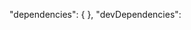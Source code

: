 
  "dependencies": {
    <!-- "@nestjs/cache-manager": "^3.0.0", -->
    <!-- "@nestjs/common": "^11.0.1", -->
    <!-- "@nestjs/core": "^11.0.1", -->
    <!-- "@nestjs/jwt": "^11.0.0", -->
    <!-- "@nestjs/passport": "^11.0.5", -->
    <!-- "@nestjs/platform-express": "^11.0.1", -->
    <!-- "@nestjs/platform-socket.io": "^11.0.9", -->
    <!-- "@nestjs/swagger": "^11.0.3", -->
    <!-- "@nestjs/typeorm": "^11.0.0", -->
    <!-- "@nestjs/websockets": "^11.0.9", -->
    <!-- "@types/passport-jwt": "^4.0.1", -->
    <!-- "argon2": "^0.41.1", -->
    <!-- "cache-manager-redis-store": "^3.0.1", -->
    <!-- "class-transformer": "^0.5.1", -->
    <!-- "class-validator": "^0.14.1", -->
    <!-- "dayjs": "^1.11.13", -->
    <!-- "dotenv": "^16.4.7", -->
    <!-- "glob": "^11.0.1", -->
    <!-- "ioredis": "^5.5.0", -->
    <!-- "jsonwebtoken": "^9.0.2", -->
    <!-- "mysql2": "^3.12.0", -->
    <!-- "nodemon": "^3.1.9", -->
    <!-- "passport-jwt": "^4.0.1", -->
    <!-- "reflect-metadata": "^0.2.2", -->
    <!-- "rxjs": "^7.8.1", -->
    <!-- "socket.io": "^4.8.1", -->
    <!-- "typeorm": "^0.3.20", -->
    <!-- "winston": "^3.17.0", -->
    <!-- "winston-daily-rotate-file": "^5.0.0" -->
  },
  "devDependencies": 
    <!-- "@eslint/eslintrc": "^3.2.0", -->
    <!-- "@eslint/js": "^9.18.0", -->
    <!-- "@nestjs/cli": "^11.0.0", -->
    <!-- "@nestjs/schematics": "^11.0.0", -->
    <!-- "@nestjs/testing": "^11.0.1", -->
    <!-- "@swc/cli": "^0.6.0", -->
    <!-- "@swc/core": "^1.10.7", -->
    <!-- "@types/express": "^5.0.0", -->
    <!-- "@types/jest": "^29.5.14", -->
    <!-- "@types/node": "^22.10.7", -->
    <!-- "@types/supertest": "^6.0.2", -->
    <!-- "eslint": "^9.18.0", -->
    <!-- "eslint-config-prettier": "^10.0.1", -->
    <!-- "eslint-plugin-prettier": "^5.2.2", -->
    <!-- "globals": "^15.14.0", -->
    <!-- "husky": "^9.1.7", -->
    <!-- "jest": "^29.7.0", -->
    <!-- "prettier": "^3.4.2", -->
    <!-- "source-map-support": "^0.5.21", -->
    <!-- "supertest": "^7.0.0", -->
    <!-- "ts-jest": "^29.2.5", -->
    <!-- "ts-loader": "^9.5.2", -->
    <!-- "ts-node": "^10.9.2", -->
    <!-- "tsconfig-paths": "^4.2.0", -->
    <!-- "typescript": "^5.7.3", -->
    <!-- "typescript-eslint": "^8.20.0" -->

